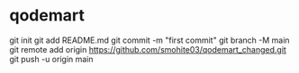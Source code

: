 # qodemart
git init git add README.md git commit -m "first commit" git branch -M main git remote add origin https://github.com/smohite03/qodemart_changed.git git push -u origin main

